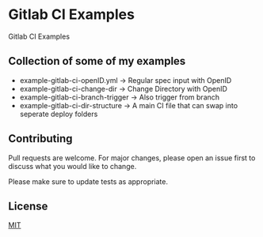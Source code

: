 # Gitlab CI Examples

Gitlab CI Examples

## Collection of some of my examples

- example-gitlab-ci-openID.yml -> Regular spec input with OpenID
- example-gitlab-ci-change-dir -> Change Directory with OpenID
- example-gitlab-ci-branch-trigger -> Also trigger from branch
- example-gitlab-ci-dir-structure -> A main CI file that can swap into seperate deploy folders



## Contributing

Pull requests are welcome. For major changes, please open an issue first
to discuss what you would like to change.

Please make sure to update tests as appropriate.

## License

[MIT](https://choosealicense.com/licenses/mit/)